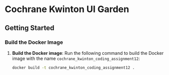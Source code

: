 # Cochrane Kwinton UI Garden

## Getting Started

### Build the Docker Image

1. **Build the Docker image**:
   Run the following command to build the Docker image with the name `cochrane_kwinton_coding_assignment12`:

   ```bash
   docker build -t cochrane_kwinton_coding_assignment12 .